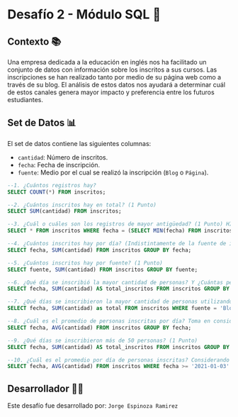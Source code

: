 # Desafío 2 - Módulo SQL 🚀
## Contexto 📚

Una empresa dedicada a la educación en inglés nos ha facilitado un conjunto de datos con información sobre los inscritos a sus cursos. Las inscripciones se han realizado tanto por medio de su página web como a través de su blog. El análisis de estos datos nos ayudará a determinar cuál de estos canales genera mayor impacto y preferencia entre los futuros estudiantes.

## Set de Datos 📊

El set de datos contiene las siguientes columnas:

- `cantidad`: Número de inscritos.
- `fecha`: Fecha de inscripción.
- `fuente`: Medio por el cual se realizó la inscripción (`Blog` o `Página`).
```sql
--1. ¿Cuántos registros hay? 
SELECT COUNT(*) FROM inscritos;

--2. ¿Cuántos inscritos hay en total? (1 Punto) 
SELECT SUM(cantidad) FROM inscritos;

--3. ¿Cuál o cuáles son los registros de mayor antigüedad? (1 Punto) HINT: ocupar subconsultas 
SELECT * FROM inscritos WHERE fecha = (SELECT MIN(fecha) FROM inscritos);

--4. ¿Cuántos inscritos hay por día? (Indistintamente de la fuente de inscripción) (1 Punto)
SELECT fecha, SUM(cantidad) FROM inscritos GROUP BY fecha;

--5. ¿Cuántos inscritos hay por fuente? (1 Punto)
SELECT fuente, SUM(cantidad) FROM inscritos GROUP BY fuente;

--6. ¿Qué día se inscribió la mayor cantidad de personas? Y ¿Cuántas personas se inscribieron en ese día?
SELECT fecha, SUM(cantidad) AS total_inscritos FROM inscritos GROUP BY fecha ORDER BY total_inscritos DESC LIMIT 1;

--7. ¿Qué días se inscribieron la mayor cantidad de personas utilizando el blog? ¿Cuántas personas fueron? (1 Punto) HINT: si hay más de un registro, tomar el primero 
SELECT fecha, SUM(cantidad) as total FROM inscritos WHERE fuente = 'Blog' GROUP BY fecha ORDER BY total DESC LIMIT 1;

--8. ¿Cuál es el promedio de personas inscritas por día? Toma en consideración que la base de datos tiene un registro de 8 días, es decir, se obtendrán 8 promedios. (1 Punto)
SELECT fecha, AVG(cantidad) FROM inscritos GROUP BY fecha;

--9. ¿Qué días se inscribieron más de 50 personas? (1 Punto)
SELECT fecha, SUM(cantidad) AS total_inscritos FROM inscritos GROUP BY fecha HAVING SUM(cantidad) > 50;

--10. ¿Cuál es el promedio por día de personas inscritas? Considerando sólo calcular desde el tercer día. (1 Punto)
SELECT fecha, AVG(cantidad) FROM inscritos WHERE fecha >= '2021-01-03' GROUP BY fecha;
```
## Desarrollador 👨‍💻
Este desafío fue desarrollado por: `Jorge Espinoza Ramirez`

